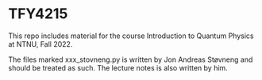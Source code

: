 # TFY4215
This repo includes material for the course Introduction to Quantum Physics at NTNU, Fall 2022.

The files marked xxx_stovneng.py is written by Jon Andreas Støvneng and should be treated as such.
The lecture notes is also written by him.
